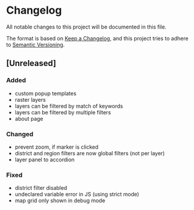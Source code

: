 # Changelog
All notable changes to this project will be documented in this file.

The format is based on [Keep a Changelog](https://keepachangelog.com/en/1.0.0/),
and this project tries to adhere to [Semantic Versioning](https://semver.org/spec/v2.0.0.html).

## [Unreleased]
### Added
- custom popup templates
- raster layers
- layers can be filtered by match of keywords
- layers can be filtered by multiple filters
- about page

### Changed
- prevent zoom, if marker is clicked
- district and region filters are now global filters (not per layer)
- layer panel to accordion

### Fixed 
- district filter disabled
- undeclared variable error in JS (using strict mode)
- map grid only shown in debug mode
